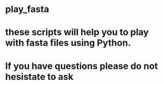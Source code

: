 # play_fasta

# these scripts will help you to play with fasta files using Python.
# If you have questions please do not hesistate to ask
#
